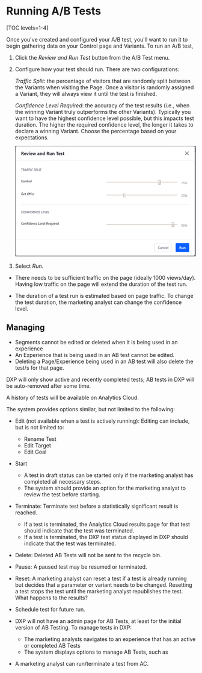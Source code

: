 # Running A/B Tests

[TOC levels=1-4]

Once you've created and configured your A/B test, you'll want to run it to begin
gathering data on your Control page and Variants. To run an A/B test,

1.  Click the *Review and Run Test* button from the A/B Test menu.

2.  Configure how your test should run. There are two configurations:

    *Traffic Split*: the percentage of visitors that are randomly split between
    the Variants when visiting the Page. Once a visitor is randomly assigned a
    Variant, they will always view it until the test is finished.

    *Confidence Level Required*: the accuracy of the test results (i.e., when
    the winning Variant truly outperforms the other Variants). Typically you
    want to have the highest confidence level possible, but this impacts test
    duration. The higher the required confidence level, the longer it takes to
    declare a winning Variant. Choose the percentage based on your expectations.

    ![Figure 1: Configure the final parameters of your A/B test before running it.](../../../images-dxp/run-ab-test.png)

3.  Select *Run*.























- There needs to be sufficient traffic on the page (ideally 1000 views/day).
  Having low traffic on the page will extend the duration of the test run.

- The duration of a test run is estimated based on page traffic. To change the
    test duration, the marketing analyst can change the confidence level.





## Managing

- Segments cannot be edited or deleted when it is being used in an experience
- An Experience that is being used in an AB test cannot be edited. 
- Deleting a Page/Experience being used in an AB test will also delete the
  test/s for that page.
  


DXP will only show active and recently completed tests; AB tests in DXP will be
auto-removed after some time.

A history of tests will be available on Analytics Cloud.

The system provides options similar, but not limited to the following:

- Edit (not available when a test is actively running): Editing can include, but
  is not limited to:
    - Rename Test
    - Edit Target
    - Edit Goal
- Start
    - A test in draft status can be started only if the marketing analyst has
      completed all necessary steps.
    - The system should provide an option for the marketing analyst to review
      the test before starting.
- Terminate: Terminate test before a statistically significant result is reached.
    - If a test is terminated, the Analytics Cloud results page for that test
      should indicate that the test was terminated.
    - If a test is terminated, the DXP test status displayed in DXP should
      indicate that the test was terminated.
- Delete: Deleted AB Tests will not be sent to the recycle bin.
- Pause: A paused test may be resumed or terminated.
- Reset: A marketing analyst can reset a test if a test is already running but
  decides that a parameter or variant needs to be changed. Resetting a test
  stops the test until the marketing analyst republishes the test. What happens
  to the results?
- Schedule test for future run.

- DXP will not have an admin page for AB Tests, at least for the initial version
  of AB Testing. To manage tests in DXP:
    - The marketing analysts navigates to an experience that has an active or
      completed AB Tests
    - The system displays options to manage AB Tests, such as 
- A marketing analyst can run/terminate a test from AC.
